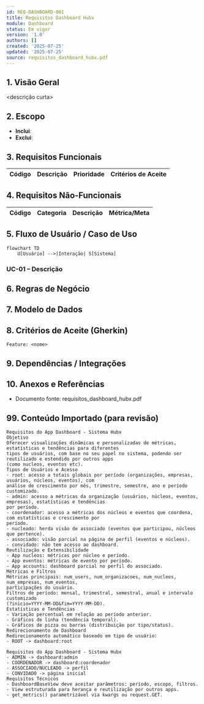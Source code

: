 ```yaml
---
id: REQ-DASHBOARD-001
title: Requisitos Dashboard Hubx
module: Dashboard
status: Em vigor
version: '1.0'
authors: []
created: '2025-07-25'
updated: '2025-07-25'
source: requisitos_dashboard_hubx.pdf
---
```


## 1. Visão Geral

<descrição curta>

## 2. Escopo
- **Inclui**:
- **Exclui**:

## 3. Requisitos Funcionais
| Código | Descrição | Prioridade | Critérios de Aceite |
|--------|-----------|-----------|---------------------|

## 4. Requisitos Não-Funcionais
| Código | Categoria | Descrição | Métrica/Meta |
|--------|-----------|-----------|--------------|

## 5. Fluxo de Usuário / Caso de Uso
```mermaid
flowchart TD
    U[Usuário] -->|Interação| S[Sistema]
```

### UC-01 – Descrição

## 6. Regras de Negócio

## 7. Modelo de Dados

## 8. Critérios de Aceite (Gherkin)
```gherkin
Feature: <nome>
```

## 9. Dependências / Integrações

## 10. Anexos e Referências
- Documento fonte: requisitos_dashboard_hubx.pdf

## 99. Conteúdo Importado (para revisão)

```
Requisitos do App Dashboard - Sistema Hubx
Objetivo
Oferecer visualizações dinâmicas e personalizadas de métricas, estatísticas e tendências para diferentes
tipos de usuários, com base no seu papel no sistema, podendo ser reutilizado e estendido por outros apps
(como nucleos, eventos etc).
Tipos de Usuários e Acesso
- root: acesso a totais globais por período (organizações, empresas, usuários, núcleos, eventos), com
análise de crescimento por mês, trimestre, semestre, ano e período customizado.
- admin: acesso a métricas da organização (usuários, núcleos, eventos, empresas), estatísticas e tendências
por período.
- coordenador: acesso a métricas dos núcleos e eventos que coordena, com estatísticas e crescimento por
período.
- nucleado: herda visão de associado (eventos que participou, núcleos que pertence).
- associado: visão parcial na página de perfil (eventos e núcleos).
- convidado: não tem acesso ao dashboard.
Reutilização e Extensibilidade
- App nucleos: métricas por núcleo e período.
- App eventos: métricas de evento por período.
- App accounts: dashboard parcial no perfil do associado.
Métricas e Filtros
Métricas principais: num_users, num_organizacoes, num_nucleos, num_empresas, num_eventos,
participações do usuário.
Filtros de período: mensal, trimestral, semestral, anual e intervalo customizado
(?inicio=YYYY-MM-DD&fim=YYYY-MM-DD).
Estatísticas e Tendências
- Variação percentual em relação ao período anterior.
- Gráficos de linha (tendência temporal).
- Gráficos de pizza ou barras (distribuição por tipo/status).
Redirecionamento de Dashboard
Redirecionamento automático baseado em tipo de usuário:
- ROOT -> dashboard:root

Requisitos do App Dashboard - Sistema Hubx
- ADMIN -> dashboard:admin
- COORDENADOR -> dashboard:coordenador
- ASSOCIADO/NUCLEADO -> perfil
- CONVIDADO -> página inicial
Requisitos Técnicos
- DashboardBaseView deve aceitar parâmetros: período, escopo, filtros.
- View estruturada para herança e reutilização por outros apps.
- get_metrics() parametrizável via kwargs ou request.GET.
```
